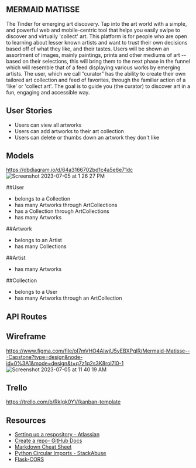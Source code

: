 ## MERMAID MATISSE
The Tinder for emerging art discovery. Tap into the art world with a simple, and powerful web and mobile-centric tool that helps you easily swipe to discover and virtually 'collect' art. This platform is for people who are open to learning about lesser known artists and want to trust their own decisions based off of what they like, and their tastes. 
Users will be shown an assortment of images, mainly paintings, prints and other mediums of art -- based on their selections, this will bring them to the next phase in the funnel which will resemble that of a feed displaying various works by emerging artists.
The user, which we call “curator” has the ability to create their own tailored art collection and feed of favorites, through the familiar action of a ‘like’ or 'collect art'. 
The goal is to guide you (the curator) to discover art in a fun, engaging and accessible way.

## User Stories 
- Users can view all artworks
- Users can add artworks to their art collection
- Users can delete or thumbs down an artwork they don't like

## Models
https://dbdiagram.io/d/64a3166702bd1c4a5e6e71dc
![Screenshot 2023-07-05 at 1 26 27 PM](https://github.com/rachelsteiner91/mermaidmatisse/assets/127536637/3d30f981-fe6d-4418-88e5-7bcb146bfe0c)

##User
- belongs to a Collection
- has many Artworks through ArtCollections
- has a Collection through ArtCollections
- has many Artworks
  
##Artwork
- belongs to an Artist
- has many Collections

##Artist
- has many Artworks

##Collection
- belongs to a User
- has many Artworks through an ArtCollection


## API Routes

## Wireframe
https://www.figma.com/file/oI7mVHO4AIwjU5yEBXPglR/Mermaid-Matisse---Capstone?type=design&node-id=0%3A1&mode=design&t=q7z1q2s3K8roI7l0-1
![Screenshot 2023-07-05 at 11 40 19 AM](https://github.com/rachelsteiner91/mermaidmatisse/assets/127536637/d14c2231-fd8a-4947-8d6e-43cdd50caf62)

## Trello
https://trello.com/b/RkIgk0YV/kanban-template



## Resources

- [Setting up a respository - Atlassian](https://www.atlassian.com/git/tutorials/setting-up-a-repository)
- [Create a repo- GitHub Docs](https://docs.github.com/en/get-started/quickstart/create-a-repo)
- [Markdown Cheat Sheet](https://www.markdownguide.org/cheat-sheet/)
- [Python Circular Imports - StackAbuse](https://stackabuse.com/python-circular-imports/)
- [Flask-CORS](https://flask-cors.readthedocs.io/en/latest/)
